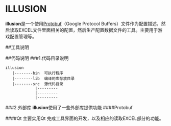 # ILLUSION
**illusion**是一个使用[Protobuf](https://developers.google.com/protocol-buffers/)（Google  Protocol Buffers）文件作为配置描述，然后读取EXCEL文件里面相关的配置，然后生产配置数据文件的工具。主要用于游戏配置管理等。

##工具说明

##代码说明
###1.代码目录说明

```
illusion
   |--------bin  可执行程序
   |--------lib  编译的库存放目录
   |--------src  源代码目录
             |---------
             |---------
             |---------
```
###2.外部库
**illusion**使用了一些外部库提供功能
####Protobuf

####Qt
主要实用Qt 完成工具界面的开发，以及相应的读取EXCEL部分的功能。





